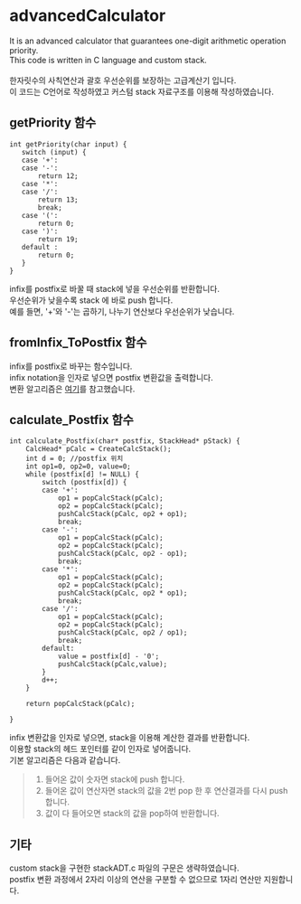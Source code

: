 # advancedCalculator  
 It is an advanced calculator that guarantees one-digit arithmetic operation priority.  
 This code is written in C language and custom stack.  
 <br />
 한자릿수의 사칙연산과 괄호 우선순위를 보장하는 고급계산기 입니다.  
 이 코드는 C언어로 작성하였고 커스텀 stack 자료구조를 이용해 작성하였습니다.  
 
## getPriority 함수  
 ```
 int getPriority(char input) {
	switch (input) {
	case '+': 
	case '-':
		return 12;
	case '*': 
	case '/': 
		return 13;
		break;
	case '(':
		return 0;
	case ')':
		return 19;
	default : 
		return 0;
	}
}
 ```
 infix를 postfix로 바꿀 때 stack에 넣을 우선순위를 반환합니다.  
 우선순위가 낮을수록 stack 에 바로 push 합니다.  
 예를 들면, '+'와 '-'는 곱하기, 나누기 연산보다 우선순위가 낮습니다.  
 
## fromInfix_ToPostfix 함수   
 infix를 postfix로 바꾸는 함수입니다.  
 infix notation을 인자로 넣으면 postfix 변환값을 출력합니다.  
 변환 알고리즘은 [여기](http://makebob.tistory.com/18)를 참고했습니다.

      
## calculate_Postfix 함수
```
int calculate_Postfix(char* postfix, StackHead* pStack) {
	CalcHead* pCalc = CreateCalcStack();
	int d = 0; //postfix 위치
	int op1=0, op2=0, value=0;
	while (postfix[d] != NULL) {
		switch (postfix[d]) {
		case '+':
			op1 = popCalcStack(pCalc);
			op2 = popCalcStack(pCalc);
			pushCalcStack(pCalc, op2 + op1);
			break;
		case '-':
			op1 = popCalcStack(pCalc);
			op2 = popCalcStack(pCalc);
			pushCalcStack(pCalc, op2 - op1);
			break;
		case '*':
			op1 = popCalcStack(pCalc);
			op2 = popCalcStack(pCalc);
			pushCalcStack(pCalc, op2 * op1);
			break;
		case '/':			
			op1 = popCalcStack(pCalc);
			op2 = popCalcStack(pCalc);
			pushCalcStack(pCalc, op2 / op1);
			break;
		default:
			value = postfix[d] - '0';
			pushCalcStack(pCalc,value);
		}
		d++;
	}

	return popCalcStack(pCalc);

}
```
 infix 변환값을 인자로 넣으면, stack을 이용해 계산한 결과를 반환합니다.  
 이용할 stack의 헤드 포인터를 같이 인자로 넣어줍니다.  
 기본 알고리즘은 다음과 같습니다.
 > 1. 들어온 값이 숫자면 stack에 push 합니다.
 > 2. 들어온 값이 연산자면 stack의 값을 2번 pop 한 후 연산결과를 다시 push합니다.
 > 3. 값이 다 들어오면 stack의 값을 pop하여 반환합니다.
      
## 기타
 custom stack을 구현한 stackADT.c 파일의 구문은 생략하였습니다.  
 postfix 변환 과정에서 2자리 이상의 연산을 구분할 수 없으므로 1자리 연산만 지원합니다.  
